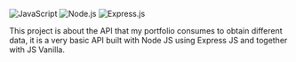 ![JavaScript](https://img.shields.io/badge/JavaScript-%23323330.svg?style=for-the-badge&logo=javascript&logoColor=%23F7DF1E) ![Node.js](https://img.shields.io/badge/Node.js-43853D?style=for-the-badge&logo=node.js&logoColor=white) ![Express.js](https://img.shields.io/badge/Express.js-404D59?style=for-the-badge)

This project is about the API that my portfolio consumes to obtain different data, it is a very basic API built with Node JS using Express JS and together with JS Vanilla.
    